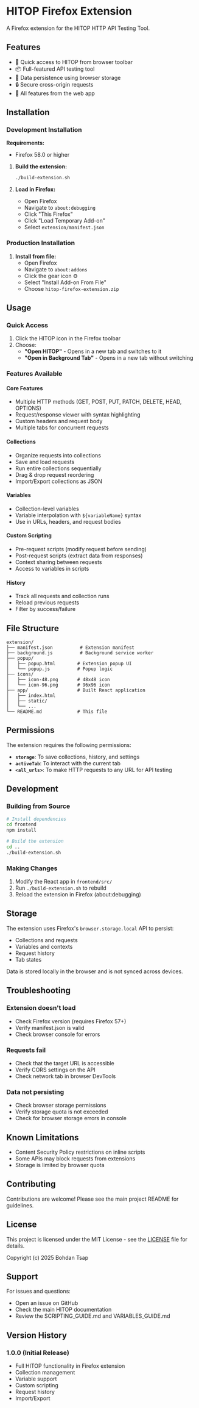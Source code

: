 # HITOP Firefox Extension

A Firefox extension for the HITOP HTTP API Testing Tool.

## Features

- 🚀 Quick access to HITOP from browser toolbar
- 📦 Full-featured API testing tool
- 💾 Data persistence using browser storage
- 🔒 Secure cross-origin requests
- 📝 All features from the web app

## Installation

### Development Installation

**Requirements:**
- Firefox 58.0 or higher

1. **Build the extension:**
   ```bash
   ./build-extension.sh
   ```

2. **Load in Firefox:**
   - Open Firefox
   - Navigate to `about:debugging`
   - Click "This Firefox"
   - Click "Load Temporary Add-on"
   - Select `extension/manifest.json`

### Production Installation

1. **Install from file:**
   - Open Firefox
   - Navigate to `about:addons`
   - Click the gear icon ⚙️
   - Select "Install Add-on From File"
   - Choose `hitop-firefox-extension.zip`

## Usage

### Quick Access
1. Click the HITOP icon in the Firefox toolbar
2. Choose:
   - **"Open HITOP"** - Opens in a new tab and switches to it
   - **"Open in Background Tab"** - Opens in a new tab without switching

### Features Available

#### Core Features
- Multiple HTTP methods (GET, POST, PUT, PATCH, DELETE, HEAD, OPTIONS)
- Request/response viewer with syntax highlighting
- Custom headers and request body
- Multiple tabs for concurrent requests

#### Collections
- Organize requests into collections
- Save and load requests
- Run entire collections sequentially
- Drag & drop request reordering
- Import/Export collections as JSON

#### Variables
- Collection-level variables
- Variable interpolation with `${variableName}` syntax
- Use in URLs, headers, and request bodies

#### Custom Scripting
- Pre-request scripts (modify request before sending)
- Post-request scripts (extract data from responses)
- Context sharing between requests
- Access to variables in scripts

#### History
- Track all requests and collection runs
- Reload previous requests
- Filter by success/failure

## File Structure

```
extension/
├── manifest.json          # Extension manifest
├── background.js          # Background service worker
├── popup/
│   ├── popup.html        # Extension popup UI
│   └── popup.js          # Popup logic
├── icons/
│   ├── icon-48.png       # 48x48 icon
│   └── icon-96.png       # 96x96 icon
├── app/                  # Built React application
│   ├── index.html
│   ├── static/
│   └── ...
└── README.md             # This file
```

## Permissions

The extension requires the following permissions:

- **`storage`**: To save collections, history, and settings
- **`activeTab`**: To interact with the current tab
- **`<all_urls>`**: To make HTTP requests to any URL for API testing

## Development

### Building from Source

```bash
# Install dependencies
cd frontend
npm install

# Build the extension
cd ..
./build-extension.sh
```

### Making Changes

1. Modify the React app in `frontend/src/`
2. Run `./build-extension.sh` to rebuild
3. Reload the extension in Firefox (about:debugging)

## Storage

The extension uses Firefox's `browser.storage.local` API to persist:
- Collections and requests
- Variables and contexts
- Request history
- Tab states

Data is stored locally in the browser and is not synced across devices.

## Troubleshooting

### Extension doesn't load
- Check Firefox version (requires Firefox 57+)
- Verify manifest.json is valid
- Check browser console for errors

### Requests fail
- Check that the target URL is accessible
- Verify CORS settings on the API
- Check network tab in browser DevTools

### Data not persisting
- Check browser storage permissions
- Verify storage quota is not exceeded
- Check for browser storage errors in console

## Known Limitations

- Content Security Policy restrictions on inline scripts
- Some APIs may block requests from extensions
- Storage is limited by browser quota

## Contributing

Contributions are welcome! Please see the main project README for guidelines.

## License

This project is licensed under the MIT License - see the [LICENSE](../LICENSE) file for details.

Copyright (c) 2025 Bohdan Tsap

## Support

For issues and questions:
- Open an issue on GitHub
- Check the main HITOP documentation
- Review the SCRIPTING_GUIDE.md and VARIABLES_GUIDE.md

## Version History

### 1.0.0 (Initial Release)
- Full HITOP functionality in Firefox extension
- Collection management
- Variable support
- Custom scripting
- Request history
- Import/Export
